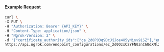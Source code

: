 <!-- Code generated for API Clients. DO NOT EDIT. -->

#### Example Request

```bash
curl \
-X PUT \
-H "Authorization: Bearer {API_KEY}" \
-H "Content-Type: application/json" \
-H "Ngrok-Version: 2" \
-d '{"certificate_authority_ids":["ca_2d0P03q9DcJjJoe4X5yNiyv91SZ"],"enabled":true}' \
https://api.ngrok.com/endpoint_configurations/ec_2d0OzxC2YFN0znC6UdXNlz2jZ2y/mutual_tls
```
